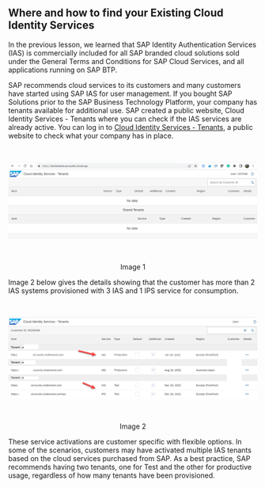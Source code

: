 ## Where and how to find your Existing Cloud Identity Services 

In the previous lesson, we learned that SAP Identity Authentication Services (IAS) is commercially included for all SAP branded cloud solutions sold under the General Terms and Conditions for SAP Cloud Services, and all applications running on SAP BTP.  

SAP recommends cloud services to its customers and many customers have started using SAP IAS for user management. If you bought SAP Solutions prior to the SAP Business Technology Platform, your company has tenants available for additional use. SAP created a public website, Cloud Identity Services - Tenants where you can check if the IAS services are already active. You can log in to [Cloud Identity Services - Tenants](https://help.sap.com/docs/identity-authentication/identity-authentication/viewing-assigned-tenants-and-administrators), a public website to check what your company has in place.

<br>
<p align="center"> 
<img src="images/1.5.1_IAM_Tenant without_Values.jpg"> 
</p>
<br>
<p align="center" <b>Image 1</b> </p>

Image 2 below gives the details showing that the customer has more than 2 IAS systems provisioned with 3 IAS and 1 IPS service for consumption.  

<br>
<p align="center"> 
<img src="images/1.5.2_IAM_Tenant_with_Values.jpg"> 
</p>
<br>
<p align="center" <b>Image 2</b> </p>

These service activations are customer specific with flexible options. In some of the scenarios, customers may have activated multiple IAS tenants based on the cloud services purchased from SAP. As a best practice, SAP recommends having two tenants, one for Test and the other for productive usage, regardless of how many tenants have been provisioned.  
